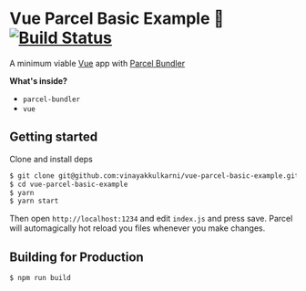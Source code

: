 # Vue Parcel Basic Example :diamond_shape_with_a_dot_inside: [![Build Status](https://travis-ci.org/vinayakkulkarni/vue-parcel-basic-example.svg?branch=master)](https://travis-ci.org/vinayakkulkarni/vue-parcel-basic-example)

A minimum viable [Vue](https://vuejs.org) app with
[Parcel Bundler](https://parceljs.org)

**What's inside?**

* `parcel-bundler`
* `vue`

## Getting started

Clone and install deps

```bash
$ git clone git@github.com:vinayakkulkarni/vue-parcel-basic-example.git
$ cd vue-parcel-basic-example
$ yarn
$ yarn start
```

Then open `http://localhost:1234` and edit `index.js` and press save. Parcel
will automagically hot reload you files whenever you make changes.

## Building for Production

```bash
$ npm run build
```
